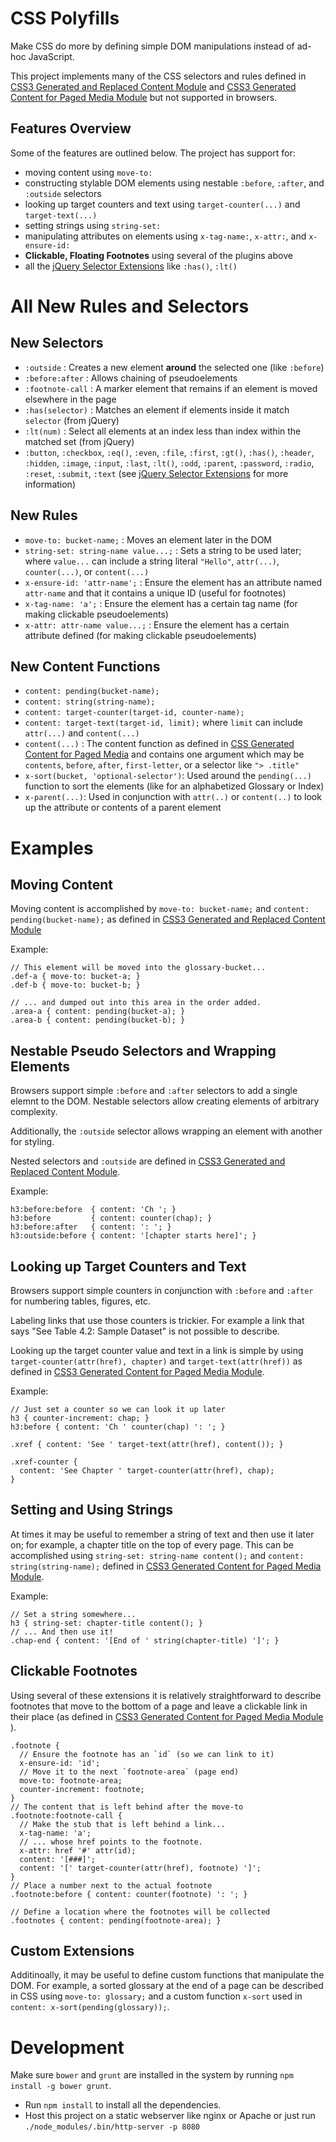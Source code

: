 # CSS Polyfills

Make CSS do more by defining simple DOM manipulations instead of ad-hoc JavaScript.

This project implements many of the CSS selectors and rules defined in [CSS3 Generated and Replaced Content Module](http://www.w3.org/TR/css3-content/) and [CSS3 Generated Content for Paged Media Module](http://www.w3.org/TR/css3-gcpm/) but not supported in browsers.

## Features Overview

Some of the features are outlined below. The project has support for:

- moving content using `move-to:`
- constructing stylable DOM elements using nestable `:before`, `:after`, and `:outside` selectors
- looking up target counters and text using `target-counter(...)` and `target-text(...)`
- setting strings using `string-set:`
- manipulating attributes on elements using `x-tag-name:`, `x-attr:`, and `x-ensure-id:`
- **Clickable, Floating Footnotes** using several of the plugins above
- all the [jQuery Selector Extensions](http://api.jquery.com/category/selectors/jquery-selector-extensions/) like `:has()`, `:lt()`


# All New Rules and Selectors

## New Selectors

- `:outside` : Creates a new element **around** the selected one (like `:before`)
- `:before:after` : Allows chaining of pseudoelements
- `:footnote-call` : A marker element that remains if an element is moved elsewhere in the page
- `:has(selector)` : Matches an element if elements inside it match `selector` (from jQuery)
- `:lt(num)` : Select all elements at an index less than index within the matched set (from jQuery)
- `:button`, `:checkbox`, `:eq()`, `:even`, `:file`, `:first`, `:gt()`, `:has()`, `:header`, `:hidden`, `:image`, `:input`, `:last`, `:lt()`, `:odd`, `:parent`, `:password`, `:radio`, `:reset`, `:submit`, `:text` (see [jQuery Selector Extensions](http://api.jquery.com/category/selectors/jquery-selector-extensions/) for more information)


## New Rules

- `move-to: bucket-name;` : Moves an element later in the DOM
- `string-set: string-name value...;` : Sets a string to be used later; where `value...` can include a string literal `"Hello"`, `attr(...)`, `counter(...)`, or `content(...)`
- `x-ensure-id: 'attr-name';` : Ensure the element has an attribute named `attr-name` and that it contains a unique ID (useful for footnotes)
- `x-tag-name: 'a';` : Ensure the element has a certain tag name (for making clickable pseudoelements)
- `x-attr: attr-name value...;` : Ensure the element has a certain attribute defined (for making clickable pseudoelements)

## New Content Functions

- `content: pending(bucket-name);`
- `content: string(string-name);`
- `content: target-counter(target-id, counter-name);`
- `content: target-text(target-id, limit);` where `limit` can include `attr(...)` and `content(...)`
- `content(...)` : The content function as defined in [CSS Generated Content for Paged Media](http://www.w3.org/TR/css3-gcpm/#setting-named-strings-the-string-set-pro) and contains one argument which may be `contents`, `before`, `after`, `first-letter`, or a selector like `"> .title"`
- `x-sort(bucket, 'optional-selector')`: Used around the `pending(...)` function to sort the elements (like for an alphabetized Glossary or Index)
- `x-parent(...)`: Used in conjunction with `attr(..)` or `content(..)` to look up the attribute or contents of a parent element


# Examples

## Moving Content

Moving content is accomplished by `move-to: bucket-name;` and `content: pending(bucket-name);` as defined in [CSS3 Generated and Replaced Content Module](http://www.w3.org/TR/css3-content/)

Example:

    // This element will be moved into the glossary-bucket...
    .def-a { move-to: bucket-a; }
    .def-b { move-to: bucket-b; }

    // ... and dumped out into this area in the order added.
    .area-a { content: pending(bucket-a); }
    .area-b { content: pending(bucket-b); }

## Nestable Pseudo Selectors and Wrapping Elements

Browsers support simple `:before` and `:after` selectors to add a single elemnt to the DOM.
Nestable selectors allow creating elements of arbitrary complexity.

Additionally, the `:outside` selector allows wrapping an element with another for styling.

Nested selectors and `:outside` are defined in [CSS3 Generated and Replaced Content Module](http://www.w3.org/TR/css3-content/).

Example:

    h3:before:before  { content: 'Ch '; }
    h3:before         { content: counter(chap); }
    h3:before:after   { content: ': '; }
    h3:outside:before { content: '[chapter starts here]'; }

## Looking up Target Counters and Text

Browsers support simple counters in conjunction with `:before` and `:after` for numbering tables, figures, etc.

Labeling links that use those counters is trickier. For example a link that says "See Table 4.2: Sample Dataset" is not possible to describe.

Looking up the target counter value and text in a link is simple by using `target-counter(attr(href), chapter)` and `target-text(attr(href))` as defined in [CSS3 Generated Content for Paged Media Module](http://www.w3.org/TR/css3-gcpm/).

Example:

    // Just set a counter so we can look it up later
    h3 { counter-increment: chap; }
    h3:before { content: 'Ch ' counter(chap) ': '; }

    .xref { content: 'See ' target-text(attr(href), content()); }

    .xref-counter {
      content: 'See Chapter ' target-counter(attr(href), chap);
    }

## Setting and Using Strings

At times it may be useful to remember a string of text and then use it later on; for example, a chapter title on the top of every page. This can be accomplished using `string-set: string-name content();` and `content: string(string-name);` defined in [CSS3 Generated Content for Paged Media Module](http://www.w3.org/TR/css3-gcpm/).

Example:

    // Set a string somewhere...
    h3 { string-set: chapter-title content(); }
    // ... And then use it!
    .chap-end { content: '[End of ' string(chapter-title) ']'; }

## Clickable Footnotes

Using several of these extensions it is relatively straightforward to describe footnotes that
move to the bottom of a page and leave a clickable link in their place (as defined in [CSS3 Generated Content for Paged Media Module](http://www.w3.org/TR/css3-gcpm/) ).

    .footnote {
      // Ensure the footnote has an `id` (so we can link to it)
      x-ensure-id: 'id';
      // Move it to the next `footnote-area` (page end)
      move-to: footnote-area;
      counter-increment: footnote;
    }
    // The content that is left behind after the move-to
    .footnote:footnote-call {
      // Make the stub that is left behind a link...
      x-tag-name: 'a';
      // ... whose href points to the footnote.
      x-attr: href '#' attr(id);
      content: '[###]';
      content: '[' target-counter(attr(href), footnote) ']';
    }
    // Place a number next to the actual footnote
    .footnote:before { content: counter(footnote) ': '; }

    // Define a location where the footnotes will be collected
    .footnotes { content: pending(footnote-area); }

## Custom Extensions

Additinoally, it may be useful to define custom functions that manipulate the DOM.
For example, a sorted glossary at the end of a page can be described in CSS using `move-to: glossary;` and a custom function `x-sort` used in `content: x-sort(pending(glossary));`.

# Development

Make sure `bower` and `grunt` are installed in the system by running `npm install -g bower grunt`.

- Run `npm install` to install all the dependencies.
- Host this project on a static webserver like nginx or Apache or just run `./node_modules/.bin/http-server -p 8080`
